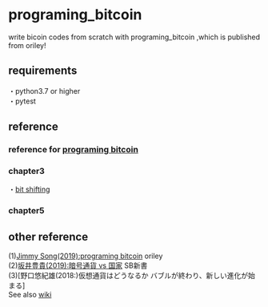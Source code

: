 
# programing_bitcoin  

write bicoin codes from scratch with programing_bitcoin ,which is published from oriley!

## requirements  

・python3.7 or higher  
・pytest  

## reference  

### reference for [programing bitcoin](https://www.amazon.co.jp/Programming-Bitcoin-Learn-Program-Scratch/dp/1492031496)  

### chapter3  

・[bit shifting](https://qiita.com/7shi/items/41d262ca11ea16d85abc)

### chapter5

## other reference  

(1)[Jimmy Song(2019):programing bitcoin](https://www.amazon.co.jp/Programming-Bitcoin-Learn-Program-Scratch/dp/1492031496)  oriley  
(2)[坂井豊貴(2019):暗号通貨 vs 国家](https://www.amazon.co.jp/%E6%9A%97%E5%8F%B7%E9%80%9A%E8%B2%A8VS-%E5%9B%BD%E5%AE%B6-%E3%83%93%E3%83%83%E3%83%88%E3%82%B3%E3%82%A4%E3%83%B3%E3%81%AF%E7%B5%82%E3%82%8F%E3%82%89%E3%81%AA%E3%81%84-SB%E6%96%B0%E6%9B%B8-%E5%9D%82%E4%BA%95-%E8%B1%8A%E8%B2%B4/dp/479739823X/ref=sr_1_1?__mk_ja_JP=%E3%82%AB%E3%82%BF%E3%82%AB%E3%83%8A&keywords=%E6%9A%97%E5%8F%B7%E9%80%9A%E8%B2%A8&qid=1575887239&sr=8-1) SB新書  
(3)[野口悠紀雄(2018:)仮想通貨はどうなるか バブルが終わり、新しい進化が始まる]  
See also [wiki](https://github.com/biwajima-taro/programing_bitcoin/wiki)
